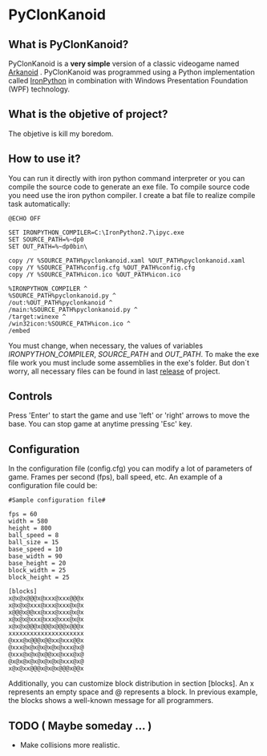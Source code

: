 # PyClonKanoid

## What is PyClonKanoid?

PyClonKanoid is a **very simple** version of a classic videogame named [Arkanoid](https://en.wikipedia.org/wiki/Arkanoid "Arkanoid Wiki") . PyClonKanoid was programmed using a Python implementation called [IronPython](http://ironpython.net/ "IronPython Website") in combination with Windows Presentation Foundation (WPF) technology.


## What is the objetive of project?

The objetive is kill my boredom.


## How to use it?

You can run it directly with iron python command interpreter or you can compile the source code to generate an exe file. To compile source code you need use the iron python compiler. I create a bat file to realize compile task automatically:

```
@ECHO OFF

SET IRONPYTHON_COMPILER=C:\IronPython2.7\ipyc.exe
SET SOURCE_PATH=%~dp0
SET OUT_PATH=%~dp0bin\

copy /Y %SOURCE_PATH%pyclonkanoid.xaml %OUT_PATH%pyclonkanoid.xaml
copy /Y %SOURCE_PATH%config.cfg %OUT_PATH%config.cfg
copy /Y %SOURCE_PATH%icon.ico %OUT_PATH%icon.ico

%IRONPYTHON_COMPILER ^
%SOURCE_PATH%pyclonkanoid.py ^
/out:%OUT_PATH%pyclonkanoid ^
/main:%SOURCE_PATH%pyclonkanoid.py ^
/target:winexe ^
/win32icon:%SOURCE_PATH%icon.ico ^
/embed

```
You must change, when necessary, the values of variables _IRONPYTHON_COMPILER_, _SOURCE_PATH_ and _OUT_PATH_. To make the exe file work you must include some assemblies in the exe's folder. But don´t worry, all necessary files can be found in last [release](https://github.com/Borogum/PyClonKanoid/releases) of project.


## Controls

Press 'Enter' to start the game and use 'left' or 'right' arrows to move the base. You can stop game at anytime pressing 'Esc' key.

## Configuration

In the configuration file (config.cfg) you can modify a lot of parameters of game. Frames per second (fps), ball speed, etc. An example of a configuration file could be:

```
#Sample configuration file#

fps = 60
width = 580
height = 800
ball_speed = 8
ball_size = 15
base_speed = 10
base_width = 90
base_height = 20
block_width = 25
block_height = 25

[blocks]
x@x@x@@@x@xxx@xxx@@@x
x@x@x@xxx@xxx@xxx@x@x
x@@@x@@xx@xxx@xxx@x@x
x@x@x@xxx@xxx@xxx@x@x
x@x@x@@@x@@@x@@@x@@@x
xxxxxxxxxxxxxxxxxxxxx
@xxx@x@@@x@@xx@xxx@@x
@xxx@x@x@x@x@x@xxx@x@
@xxx@x@x@x@@xx@xxx@x@
@x@x@x@x@x@x@x@xxx@x@
x@x@xx@@@x@x@x@@@x@@x

```

Additionally, you can customize block distribution in section [blocks]. An x represents an empty space and @ represents a block. In previous example, the blocks shows a well-known message for all programmers.

## TODO ( Maybe someday ... )

* Make collisions more realistic.
